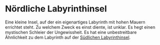 # Nördliche Labyrinthinsel

<p>
Eine kleine Insel, auf der ein eigenartiges Labyrinth mit hohen Mauern errichtet steht. Zu welchem Zweck es einst diente,
ist unklar. Es hegt einen mystischen Schleier der Ungewissheit. Es hat eine unbestreitbare Ähnlichkeit zu dem
Labyrinth auf der <a href="Southern-Labyrinth-Isle.md">Südlichen Labyrinthinsel</a>.
</p>

